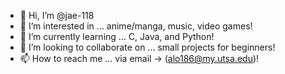 - 👋 Hi, I’m @jae-118
- 👀 I’m interested in ... anime/manga, music, video games!
- 🌱 I’m currently learning ... C, Java, and Python!
- 💞️ I’m looking to collaborate on ... small projects for beginners!
- 📫 How to reach me ... via email -> (alo186@my.utsa.edu)!

<!---
jae-118/jae-118 is a ✨ special ✨ repository because its `README.md` (this file) appears on your GitHub profile.
You can click the Preview link to take a look at your changes.
--->
